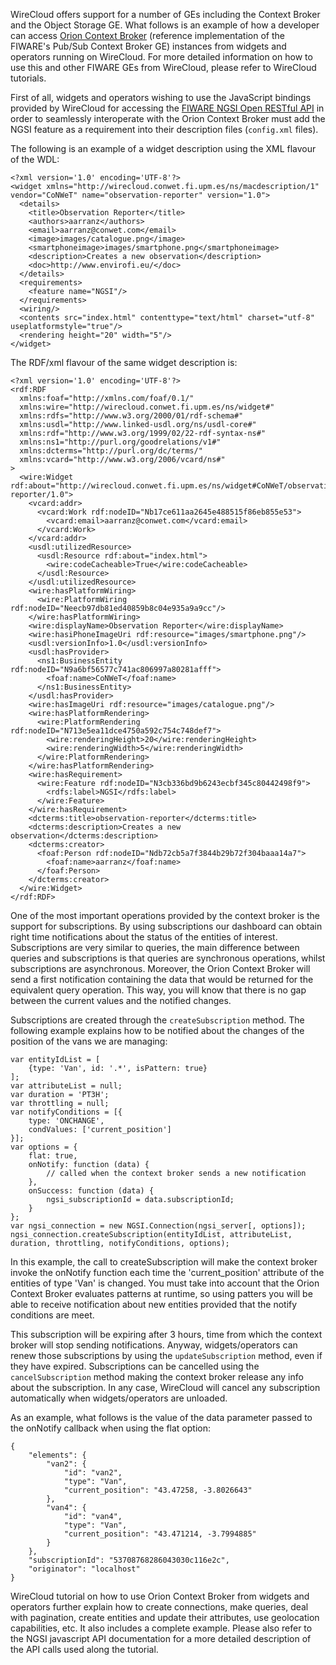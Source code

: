 WireCloud offers support for a number of GEs including the Context Broker and
the Object Storage GE. What follows is an example of how a developer can access
[Orion Context Broker](https://github.com/telefonicaid/fiware-orion) (reference
implementation of the FIWARE's Pub/Sub Context Broker GE) instances from widgets
and operators running on WireCloud. For more detailed information on how to use
this and other FIWARE GEs from WireCloud, please refer to WireCloud tutorials.

First of all, widgets and operators wishing to use the JavaScript bindings
provided by WireCloud for accessing the
[FIWARE NGSI Open RESTful API](<https://forge.fiware.org/plugins/mediawiki/wiki/fiware/index.php/FI-WARE_NGSI_Open_RESTful_API_Specification_(PRELIMINARY)>)
in order to seamlessly interoperate with the Orion Context Broker must add the
NGSI feature as a requirement into their description files (`config.xml` files).

The following is an example of a widget description using the XML flavour of the
WDL:

    <?xml version='1.0' encoding='UTF-8'?>
    <widget xmlns="http://wirecloud.conwet.fi.upm.es/ns/macdescription/1" vendor="CoNWeT" name="observation-reporter" version="1.0">
      <details>
        <title>Observation Reporter</title>
        <authors>aarranz</authors>
        <email>aarranz@conwet.com</email>
        <image>images/catalogue.png</image>
        <smartphoneimage>images/smartphone.png</smartphoneimage>
        <description>Creates a new observation</description>
        <doc>http://www.envirofi.eu/</doc>
      </details>
      <requirements>
        <feature name="NGSI"/>
      </requirements>
      <wiring/>
      <contents src="index.html" contenttype="text/html" charset="utf-8" useplatformstyle="true"/>
      <rendering height="20" width="5"/>
    </widget>

The RDF/xml flavour of the same widget description is:

    <?xml version='1.0' encoding='UTF-8'?>
    <rdf:RDF
      xmlns:foaf="http://xmlns.com/foaf/0.1/"
      xmlns:wire="http://wirecloud.conwet.fi.upm.es/ns/widget#"
      xmlns:rdfs="http://www.w3.org/2000/01/rdf-schema#"
      xmlns:usdl="http://www.linked-usdl.org/ns/usdl-core#"
      xmlns:rdf="http://www.w3.org/1999/02/22-rdf-syntax-ns#"
      xmlns:ns1="http://purl.org/goodrelations/v1#"
      xmlns:dcterms="http://purl.org/dc/terms/"
      xmlns:vcard="http://www.w3.org/2006/vcard/ns#"
    >
      <wire:Widget rdf:about="http://wirecloud.conwet.fi.upm.es/ns/widget#CoNWeT/observation-reporter/1.0">
        <vcard:addr>
          <vcard:Work rdf:nodeID="Nb17ce611aa2645e488515f86eb855e53">
            <vcard:email>aarranz@conwet.com</vcard:email>
          </vcard:Work>
        </vcard:addr>
        <usdl:utilizedResource>
          <usdl:Resource rdf:about="index.html">
            <wire:codeCacheable>True</wire:codeCacheable>
          </usdl:Resource>
        </usdl:utilizedResource>
        <wire:hasPlatformWiring>
          <wire:PlatformWiring rdf:nodeID="Neecb97db81ed40859b8c04e935a9a9cc"/>
        </wire:hasPlatformWiring>
        <wire:displayName>Observation Reporter</wire:displayName>
        <wire:hasiPhoneImageUri rdf:resource="images/smartphone.png"/>
        <usdl:versionInfo>1.0</usdl:versionInfo>
        <usdl:hasProvider>
          <ns1:BusinessEntity rdf:nodeID="N9a6bf56577c741ac806997a80281afff">
            <foaf:name>CoNWeT</foaf:name>
          </ns1:BusinessEntity>
        </usdl:hasProvider>
        <wire:hasImageUri rdf:resource="images/catalogue.png"/>
        <wire:hasPlatformRendering>
          <wire:PlatformRendering rdf:nodeID="N713e5ea11dce4750a592c754c748def7">
            <wire:renderingHeight>20</wire:renderingHeight>
            <wire:renderingWidth>5</wire:renderingWidth>
          </wire:PlatformRendering>
        </wire:hasPlatformRendering>
        <wire:hasRequirement>
          <wire:Feature rdf:nodeID="N3cb336bd9b6243ecbf345c80442498f9">
            <rdfs:label>NGSI</rdfs:label>
          </wire:Feature>
        </wire:hasRequirement>
        <dcterms:title>observation-reporter</dcterms:title>
        <dcterms:description>Creates a new observation</dcterms:description>
        <dcterms:creator>
          <foaf:Person rdf:nodeID="Ndb72cb5a7f3844b29b72f304baaa14a7">
            <foaf:name>aarranz</foaf:name>
          </foaf:Person>
        </dcterms:creator>
      </wire:Widget>
    </rdf:RDF>

One of the most important operations provided by the context broker is the
support for subscriptions. By using subscriptions our dashboard can obtain right
time notifications about the status of the entities of interest. Subscriptions
are very similar to queries, the main difference between queries and
subscriptions is that queries are synchronous operations, whilst subscriptions
are asynchronous. Moreover, the Orion Context Broker will send a first
notification containing the data that would be returned for the equivalent query
operation. This way, you will know that there is no gap between the current
values and the notified changes.

Subscriptions are created through the `createSubscription` method. The following
example explains how to be notified about the changes of the position of the
vans we are managing:

    var entityIdList = [
        {type: 'Van', id: '.*', isPattern: true}
    ];
    var attributeList = null;
    var duration = 'PT3H';
    var throttling = null;
    var notifyConditions = [{
        type: 'ONCHANGE',
        condValues: ['current_position']
    }];
    var options = {
        flat: true,
        onNotify: function (data) {
            // called when the context broker sends a new notification
        },
        onSuccess: function (data) {
            ngsi_subscriptionId = data.subscriptionId;
        }
    };
    var ngsi_connection = new NGSI.Connection(ngsi_server[, options]);
    ngsi_connection.createSubscription(entityIdList, attributeList, duration, throttling, notifyConditions, options);

In this example, the call to createSubscription will make the context broker
invoke the onNotify function each time the 'current_position' attribute of the
entities of type 'Van' is changed. You must take into account that the Orion
Context Broker evaluates patterns at runtime, so using patters you will be able
to receive notification about new entities provided that the notify conditions
are meet.

This subscription will be expiring after 3 hours, time from which the context
broker will stop sending notifications. Anyway, widgets/operators can renew
those subscriptions by using the `updateSubscription` method, even if they have
expired. Subscriptions can be cancelled using the `cancelSubscription` method
making the context broker release any info about the subscription. In any case,
WireCloud will cancel any subscription automatically when widgets/operators are
unloaded.

As an example, what follows is the value of the data parameter passed to the
onNotify callback when using the flat option:

    {
        "elements": {
            "van2": {
                "id": "van2",
                "type": "Van",
                "current_position": "43.47258, -3.8026643"
            },
            "van4": {
                "id": "van4",
                "type": "Van",
                "current_position": "43.471214, -3.7994885"
            }
        },
        "subscriptionId": "53708768286043030c116e2c",
        "originator": "localhost"
    }

WireCloud tutorial on how to use Orion Context Broker from widgets and operators
further explain how to create connections, make queries, deal with pagination,
create entities and update their attributes, use geolocation capabilities, etc.
It also includes a complete example. Please also refer to the NGSI javascript
API documentation for a more detailed description of the API calls used along
the tutorial.
